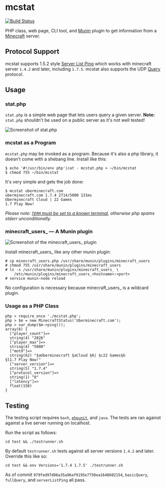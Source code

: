 # mcstat

[![Build Status](https://travis-ci.org/winny-/mcstat.png?branch=master)](https://travis-ci.org/winny-/mcstat)

PHP class, web page, CLI tool, and [Munin][] plugin to get information from a
[Minecraft][] server.

[Munin]: http://munin-monitoring.org/
[Minecraft]: http://www.minecraft.net/

## Protocol Support

mcstat supports 1.5.2 style [Server List Ping][] which works with minecraft server `1.4.2` and later, including `1.7.5`.
mcstat also supports the UDP [Query][] protocol.

[Server List Ping]: http://wiki.vg/Server_List_Ping
[Query]: http://wiki.vg/Query

## Usage

### stat.php

`stat.php` is a simple web page that lets users query a given server.
**Note:** `stat.php` shouldn't be used on a public server as it's not
well tested!

![Screenshot of stat.php](https://i.imgur.com/Nc4yVOi.png)

### mcstat as a Program

`mcstat.php` may be invoked as a program. Because it's also a php library,
it doesn't come with a shebang line. Install like this:

    $ echo '#!/usr/bin/env php'|cat - mcstat.php > ~/bin/mcstat
    $ chmod 755 ~/bin/mcstat

It's very simple and gets the job done:

    $ mcstat uberminecraft.com
    uberminecraft.com 1.7.4 2714/5000 131ms
    Uberminecraft Cloud | 22 Games
    1.7 Play Now!

*Please note:
[`TERM` must be set to a known terminal](https://github.com/nodesocket/commando/issues/9),
otherwise php spams stderr unconditionally.*

### minecraft_users_ — A Munin plugin

![Screenshot of the minecraft_users_ plugin](https://i.imgur.com/VutO3X9.png)

Install minecraft_users_ like any other munin plugin:

    # cp minecraft_users.php /usr/share/munin/plugins/minecraft_users
    # chmod 755 /usr/share/munin/plugins/minecraft_users
    # ln -s /usr/share/munin/plugins/minecraft_users_ \
        /etc/munin/plugins/minecraft_users_<hostname>:<port>
    # service munin-node reload

No configuration is necessary because minecraft_users_ is a wildcard plugin.

### Usage as a PHP Class

    php > require_once './mcstat.php';
    php > $m = new MinecraftStatus('Uberminecraft.com');
    php > var_dump($m->ping());
    array(6) {
      ["player_count"]=>
      string(4) "2026"
      ["player_max"]=>
      string(4) "5000"
      ["motd"]=>
      string(62) "§aUberminecraft §aCloud §6| §c22 Games§b
    §l1.7 Play Now!"
      ["server_version"]=>
      string(5) "1.7.4"
      ["protocol_version"]=>
      string(1) "8"
      ["latency"]=>
      float(150)
    }

## Testing

The testing script requires `bash`, [`phpunit`][phpunit], and `java`. The tests
are ran against against a live server running on localhost.

Run the script as follows:

    cd test && ./testrunner.sh

By default `testrunner.sh` tests against all server versions `1.4.2` and later.
Override this like so:

    cd test && env Versions='1.7.4 1.7.5' ./testrunner.sh

As of commit `979fed97d06a35a96af9195e7750ea1648602154`, `basicQuery`,
`fullQuery`, and `serverListPing` all pass.

[phpunit]: http://phpunit.de/

